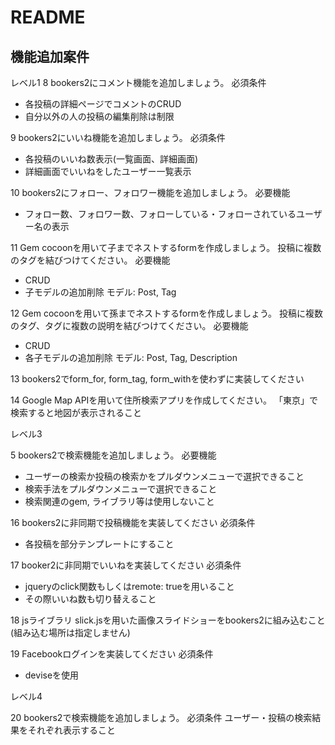 # README

## 機能追加案件

レベル1
8 bookers2にコメント機能を追加しましょう。
必須条件
* 各投稿の詳細ページでコメントのCRUD
* 自分以外の人の投稿の編集削除は制限

9 bookers2にいいね機能を追加しましょう。
必須条件
* 各投稿のいいね数表示(一覧画面、詳細画面)
* 詳細画面でいいねをしたユーザー一覧表示


10 bookers2にフォロー、フォロワー機能を追加しましょう。
必要機能
* フォロー数、フォロワー数、フォローしている・フォローされているユーザー名の表示

11 Gem cocoonを用いて子までネストするformを作成しましょう。
投稿に複数のタグを結びつけてください。 必要機能
* CRUD
* 子モデルの追加削除 モデル: Post, Tag

12 Gem cocoonを用いて孫までネストするformを作成しましょう。
投稿に複数のタグ、タグに複数の説明を結びつけてください。 必要機能
* CRUD
* 各子モデルの追加削除 モデル: Post, Tag, Description

13 bookers2でform_for, form_tag, form_withを使わずに実装してください

14 Google Map APIを用いて住所検索アプリを作成してください。
「東京」で検索すると地図が表示されること

レベル3

5 bookers2で検索機能を追加しましょう。
必要機能
* ユーザーの検索か投稿の検索かをプルダウンメニューで選択できること
* 検索手法をプルダウンメニューで選択できること
* 検索関連のgem, ライブラリ等は使用しないこと

16 bookers2に非同期で投稿機能を実装してください
必須条件
* 各投稿を部分テンプレートにすること

17 booker2に非同期でいいねを実装してください
必須条件
* jqueryのclick関数もしくはremote: trueを用いること
* その際いいね数も切り替えること

18 jsライブラリ slick.jsを用いた画像スライドショーをbookers2に組み込むこと(組み込む場所は指定しません)

19 Facebookログインを実装してください
必須条件
* deviseを使用

レベル4

20 bookers2で検索機能を追加しましょう。
必須条件 ユーザー・投稿の検索結果をそれぞれ表示すること
